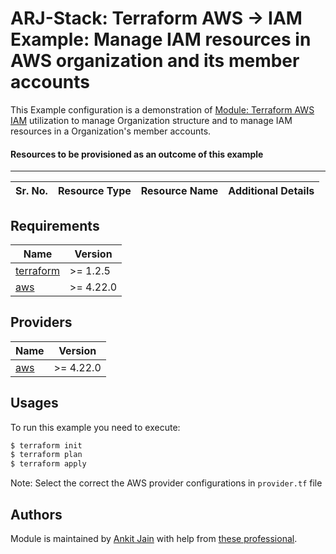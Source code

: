 # ARJ-Stack: Terraform AWS -> IAM Example: Manage IAM resources in AWS organization and its member accounts

This Example configuration is a demonstration of [Module: Terraform AWS IAM](https://github.com/arjstack/terraform-aws-iam) utilization to manage Organization structure and to manage IAM resources in a Organization's member accounts.

#### Resources to be provisioned as an outcome of this example
---

| Sr. No. | Resource Type | Resource Name | Additional Details |
|:------|:------|:------|:------|

## Requirements

| Name | Version |
|------|---------|
| <a name="requirement_terraform"></a> [terraform](#requirement\_terraform) | >= 1.2.5 |
| <a name="requirement_aws"></a> [aws](#requirement\_aws) | >= 4.22.0 |

## Providers

| Name | Version |
|------|---------|
| <a name="provider_aws"></a> [aws](#provider\_aws) | >= 4.22.0 |

## Usages

To run this example you need to execute:

```bash
$ terraform init
$ terraform plan
$ terraform apply
```

Note: Select the correct the AWS provider configurations in `provider.tf` file

## Authors

Module is maintained by [Ankit Jain](https://github.com/ankit-jn) with help from [these professional](https://github.com/arjstack/terraform-aws-vpc/graphs/contributors).
